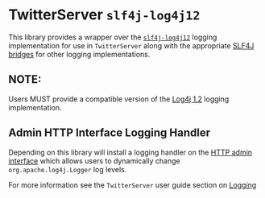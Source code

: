 TwitterServer `slf4j-log4j12`
============================

This library provides a wrapper over the [`slf4j-log4j12`](https://www.slf4j.org/manual.html#swapping) logging 
implementation for use in `TwitterServer` along with the appropriate [SLF4J bridges](https://www.slf4j.org/legacy.html)
for other logging implementations.

NOTE:
-----

Users MUST provide a compatible version of the [Log4j 1.2](https://logging.apache.org/log4j/1.2/) logging implementation.

Admin HTTP Interface Logging Handler
------------------------------------

Depending on this library will install a logging handler on the [HTTP admin interface](https://twitter.github.io/twitter-server/Admin.html#admin-interface)
which allows users to dynamically change `org.apache.log4j.Logger` log levels.

For more information see the `TwitterServer` user guide section on [Logging](https://twitter.github.io/twitter-server/Features.html#logging)
